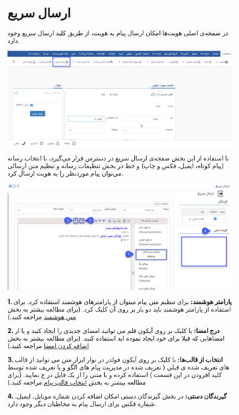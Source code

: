 # ارسال سریع 

در صفحه‌ی اصلی هویت‌ها امکان ارسال پیام به هویت، از طریق کلید ارسال سریع وجود دارد.

![](sari1.jpg.png)

با استفاده از این بخش صفحه‌ی ارسال سریع در دسترس قرار می‌گیرد، با انتخاب رسانه (پیام کوتاه، ایمیل، فکس و چاپ) و خط  در بخش تنظیمات رسانه و تنظیم متن ارسالی می‌توان پیام موردنظر را به هویت ارسال کرد.

![](sari3.jpg.png)

**1. پارامتر هوشمند:** برای تنظیم متن پیام میتوان از پارامترهای هوشمند استفاده کرد. برای استفاده از پارامتر هوشمند باید دو بار بر روی آن کلیک کرد. (برای مطالعه بیشتر به بخش [متن هوشمند](https://github.com/1stco/PayamGostarDocs/blob/master/help%202.5.4/Marketing/matn-hoshmand/matn-hoshmand.md) مراجعه کنید.)

**2. درج امضا:** با کلیک بر روی آیکون قلم می توانید امضای جدیدی را ایجاد کنید و یا از امضاهایی که قبلا برای خود ایجاد نموده اید استفاده کنید. (برای مطالعه بیشتر به بخش [اضافه کردن امضا](https://github.com/1stco/PayamGostarDocs/blob/master/help%202.5.4/Marketing/moshtarak-abzar/gam%20do/add-a-signature/add-a-sign.md) مراجعه کنید.)

**3. انتخاب از قالب‌ها:** با کلیک بر روی آیکون فولدر در نوار ابزار متن می توانید از قالب های تعریف شده ی قبلی ( تعریف شده در مدیریت پیام های الگو و یا تعریف شده توسط کلید افزودن در این قسمت ) استفاده کرده و با متنی را از یک فایل در ج نمایید.  (برای مطالعه بیشتر به بخش [انتخاب قالب پیام](https://github.com/1stco/PayamGostarDocs/blob/master/help%202.5.4/Marketing/moshtarak-abzar/gam%20do/ghaleb-payam/ghaleb-payam.md) مراجعه کنید.) 

**4. گیرندگان دستی:** در بخش گیرندگان دستی امکان اضافه کردن شماره موبایل، ایمیل، شماره فکس برای ارسال پیام به مخاطبان دیگر وجود دارد.



